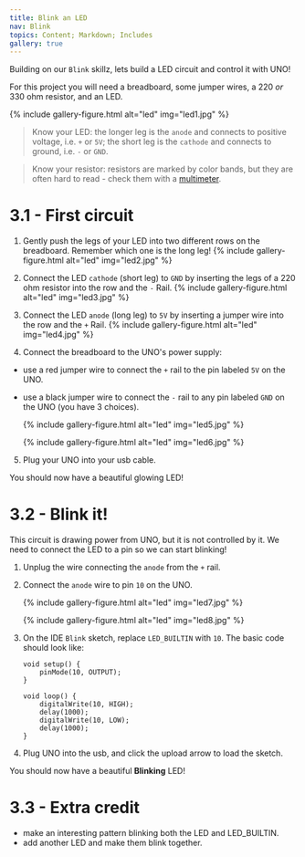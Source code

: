 ```yaml
---
title: Blink an LED
nav: Blink
topics: Content; Markdown; Includes
gallery: true
---
```


Building on our `Blink` skillz, lets build a LED circuit and control it with UNO!

For this project you will need a breadboard, some jumper wires, a 220 *or* 330 ohm resistor, and an LED. 

{% include gallery-figure.html alt="led" img="led1.jpg" %}

> Know your LED: the longer leg is the `anode` and connects to positive voltage, i.e. `+` or `5V`; the short leg is the `cathode` and connects to ground, i.e. `-` or `GND`.  

> Know your resistor: resistors are marked by color bands, but they are often hard to read - check them with a [multimeter](https://learn.sparkfun.com/tutorials/how-to-use-a-multimeter).

# 3.1 - First circuit

1. Gently push the legs of your LED into two different rows on the breadboard. Remember which one is the long leg! 
    {% include gallery-figure.html alt="led" img="led2.jpg" %}
2. Connect the LED `cathode` (short leg) to `GND` by inserting the legs of a 220 ohm resistor into the row and the `-` Rail. 
    {% include gallery-figure.html alt="led" img="led3.jpg" %}
3. Connect the LED `anode` (long leg) to `5V` by inserting a jumper wire into the row and the `+` Rail.
    {% include gallery-figure.html alt="led" img="led4.jpg" %}

4. Connect the breadboard to the UNO's power supply: 
- use a red jumper wire to connect the `+` rail to the pin labeled `5V` on the UNO. 
- use a black jumper wire to connect the `-` rail to any pin labeled `GND` on the UNO (you have 3 choices). 

    {% include gallery-figure.html alt="led" img="led5.jpg" %} 

    {% include gallery-figure.html alt="led" img="led6.jpg" %}

5. Plug your UNO into your usb cable. 

You should now have a beautiful glowing LED!

# 3.2 - Blink it! 

This circuit is drawing power from UNO, but it is not controlled by it. We need to connect the LED to a pin so we can start blinking!

1. Unplug the wire connecting the `anode` from the `+` rail. 

2. Connect the `anode` wire to pin `10` on the UNO. 

    {% include gallery-figure.html alt="led" img="led7.jpg" %} 

    {% include gallery-figure.html alt="led" img="led8.jpg" %}

3. On the IDE `Blink` sketch, replace `LED_BUILTIN` with `10`. The basic code should look like:

   ```
   void setup() {
       pinMode(10, OUTPUT);
   }

   void loop() {
       digitalWrite(10, HIGH);
       delay(1000);
       digitalWrite(10, LOW);
       delay(1000);
   }
   ```

4. Plug UNO into the usb, and click the upload arrow to load the sketch.

You should now have a beautiful **Blinking** LED! 

# 3.3 - Extra credit

- make an interesting pattern blinking both the LED and LED_BUILTIN.
- add another LED and make them blink together.
